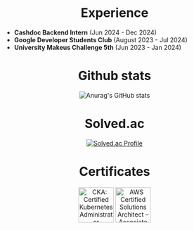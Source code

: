 <div align=center><h1> Experience </h1></div>

- **Cashdoc Backend Intern** (Jun 2024 - Dec 2024)
- **Google Developer Students Club** (August 2023 - Jul 2024)
- **University Makeus Challenge 5th** (Jun 2023 - Jan 2024)

<div align=center><h1> Github stats </h1></div>

<div align=center>

![Anurag's GitHub stats](https://github-readme-stats.vercel.app/api?username=boms03&show_icons=true&theme=radical)

</div>
<div align=center><h1> Solved.ac</h1></div>

<div align=center>
  
[![Solved.ac Profile](http://mazassumnida.wtf/api/v2/generate_badge?boj=beomsuyoo)](https://solved.ac/profile/beomsuyoo)

</div>

<div align=center><h1> Certificates </h1></div>

<div align="center">

<!--START_SECTION:badges-->
<a href="https://www.credly.com/badges/277e962b-eda5-40eb-8b93-8a1bd8986b8f" title="CKA: Certified Kubernetes Administrator"><img src="https://images.credly.com/size/80x80/images/8b8ed108-e77d-4396-ac59-2504583b9d54/cka_from_cncfsite__281_29.png" alt="CKA: Certified Kubernetes Administrator" width="80" height="80"></a>
<a href="https://www.credly.com/badges/b068e19b-e27c-403b-8a99-3bc5e41b394e" title="AWS Certified Solutions Architect – Associate"><img src="https://images.credly.com/size/80x80/images/0e284c3f-5164-4b21-8660-0d84737941bc/image.png" alt="AWS Certified Solutions Architect – Associate" width="80" height="80"></a>
<!--END_SECTION:badges-->

</div>
